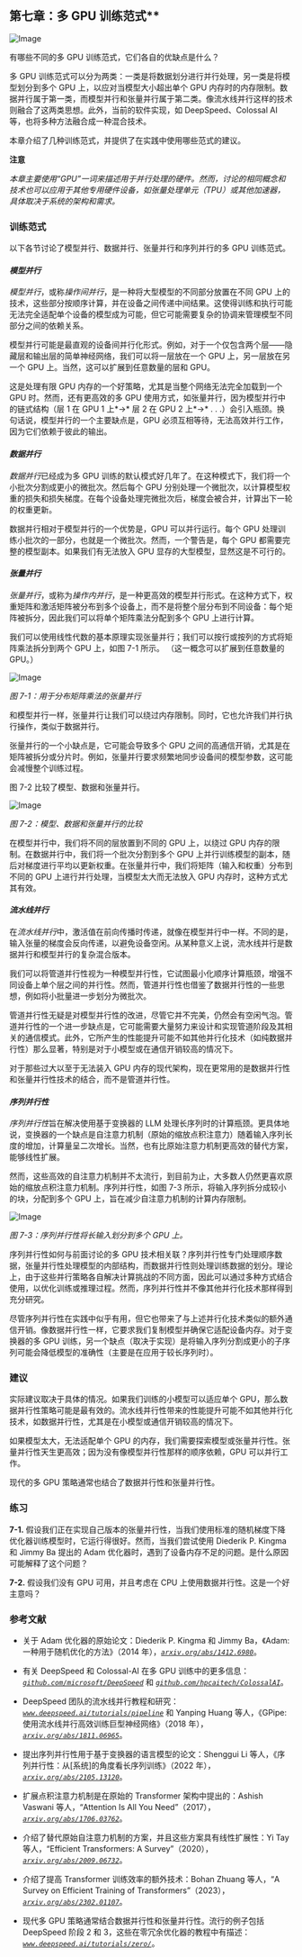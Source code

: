 ## 第七章：多 GPU 训练范式**

![Image](img/common.jpg)

有哪些不同的多 GPU 训练范式，它们各自的优缺点是什么？

多 GPU 训练范式可以分为两类：一类是将数据划分进行并行处理，另一类是将模型划分到多个 GPU 上，以应对当模型大小超出单个 GPU 内存时的内存限制。数据并行属于第一类，而模型并行和张量并行属于第二类。像流水线并行这样的技术则融合了这两类思想。此外，当前的软件实现，如 DeepSpeed、Colossal AI 等，也将多种方法融合成一种混合技术。

本章介绍了几种训练范式，并提供了在实践中使用哪些范式的建议。

**注意**

*本章主要使用“GPU”一词来描述用于并行处理的硬件。然而，讨论的相同概念和技术也可以应用于其他专用硬件设备，如张量处理单元（TPU）或其他加速器，具体取决于系统的架构和需求。*

### **训练范式**

以下各节讨论了模型并行、数据并行、张量并行和序列并行的多 GPU 训练范式。

#### ***模型并行***

*模型并行*，或称*操作间并行*，是一种将大型模型的不同部分放置在不同 GPU 上的技术，这些部分按顺序计算，并在设备之间传递中间结果。这使得训练和执行可能无法完全适配单个设备的模型成为可能，但它可能需要复杂的协调来管理模型不同部分之间的依赖关系。

模型并行可能是最直观的设备间并行化形式。例如，对于一个仅包含两个层——隐藏层和输出层的简单神经网络，我们可以将一层放在一个 GPU 上，另一层放在另一个 GPU 上。当然，这可以扩展到任意数量的层和 GPU。

这是处理有限 GPU 内存的一个好策略，尤其是当整个网络无法完全加载到一个 GPU 时。然而，还有更高效的多 GPU 使用方式，如张量并行，因为模型并行中的链式结构（层 1 在 GPU 1 上*→* 层 2 在 GPU 2 上*→* . . .）会引入瓶颈。换句话说，模型并行的一个主要缺点是，GPU 必须互相等待，无法高效并行工作，因为它们依赖于彼此的输出。

#### ***数据并行***

*数据并行*已经成为多 GPU 训练的默认模式好几年了。在这种模式下，我们将一个小批次分割成更小的微批次。然后每个 GPU 分别处理一个微批次，以计算模型权重的损失和损失梯度。在每个设备处理完微批次后，梯度会被合并，计算出下一轮的权重更新。

数据并行相对于模型并行的一个优势是，GPU 可以并行运行。每个 GPU 处理训练小批次的一部分，也就是一个微批次。然而，一个警告是，每个 GPU 都需要完整的模型副本。如果我们有无法放入 GPU 显存的大型模型，显然这是不可行的。

#### ***张量并行***

*张量并行*，或称为*操作内并行*，是一种更高效的模型并行形式。在这种方式下，权重矩阵和激活矩阵被分布到多个设备上，而不是将整个层分布到不同设备：每个矩阵被拆分，因此我们可以将单个矩阵乘法分配到多个 GPU 上进行计算。

我们可以使用线性代数的基本原理实现张量并行；我们可以按行或按列的方式将矩阵乘法拆分到两个 GPU 上，如图 7-1 所示。 （这一概念可以扩展到任意数量的 GPU。）

![Image](img/07fig01.jpg)

*图 7-1：用于分布矩阵乘法的张量并行*

和模型并行一样，张量并行让我们可以绕过内存限制。同时，它也允许我们并行执行操作，类似于数据并行。

张量并行的一个小缺点是，它可能会导致多个 GPU 之间的高通信开销，尤其是在矩阵被拆分或分片时。例如，张量并行要求频繁地同步设备间的模型参数，这可能会减慢整个训练过程。

图 7-2 比较了模型、数据和张量并行。

![Image](img/07fig02.jpg)

*图 7-2：模型、数据和张量并行的比较*

在模型并行中，我们将不同的层放置到不同的 GPU 上，以绕过 GPU 内存的限制。在数据并行中，我们将一个批次分割到多个 GPU 上并行训练模型的副本，随后对梯度进行平均以更新权重。在张量并行中，我们将矩阵（输入和权重）分布到不同的 GPU 上进行并行处理，当模型太大而无法放入 GPU 内存时，这种方式尤其有效。

#### ***流水线并行***

在*流水线并行*中，激活值在前向传播时传递，就像在模型并行中一样。不同的是，输入张量的梯度会反向传递，以避免设备空闲。从某种意义上说，流水线并行是数据并行和模型并行的复杂混合版本。

我们可以将管道并行性视为一种模型并行性，它试图最小化顺序计算瓶颈，增强不同设备上单个层之间的并行性。然而，管道并行性也借鉴了数据并行性的一些思想，例如将小批量进一步划分为微批次。

管道并行性无疑是对模型并行性的改进，尽管它并不完美，仍然会有空闲气泡。管道并行性的一个进一步缺点是，它可能需要大量努力来设计和实现管道阶段及其相关的通信模式。此外，它所产生的性能提升可能不如其他并行化技术（如纯数据并行性）那么显著，特别是对于小模型或在通信开销较高的情况下。

对于那些过大以至于无法装入 GPU 内存的现代架构，现在更常用的是数据并行性和张量并行性技术的结合，而不是管道并行性。

#### ***序列并行性***

*序列并行性*旨在解决使用基于变换器的 LLM 处理长序列时的计算瓶颈。更具体地说，变换器的一个缺点是自注意力机制（原始的缩放点积注意力）随着输入序列长度的增加，计算量呈二次增长。当然，也有比原始注意力机制更高效的替代方案，能够线性扩展。

然而，这些高效的自注意力机制并不太流行，到目前为止，大多数人仍然更喜欢原始的缩放点积注意力机制。序列并行性，如图 7-3 所示，将输入序列拆分成较小的块，分配到多个 GPU 上，旨在减少自注意力机制的计算内存限制。

![Image](img/07fig03.jpg)

*图 7-3：序列并行性将长输入划分到多个 GPU 上。*

序列并行性如何与前面讨论的多 GPU 技术相关联？序列并行性专门处理顺序数据，张量并行性处理模型的内部结构，而数据并行性则处理训练数据的划分。理论上，由于这些并行策略各自解决计算挑战的不同方面，因此可以通过多种方式结合使用，以优化训练或推理过程。然而，序列并行性并不像其他并行化技术那样得到充分研究。

尽管序列并行性在实践中似乎有用，但它也带来了与上述并行化技术类似的额外通信开销。像数据并行性一样，它要求我们复制模型并确保它适配设备内存。对于变换器的多 GPU 训练，另一个缺点（取决于实现）是将输入序列分割成更小的子序列可能会降低模型的准确性（主要是在应用于较长序列时）。

### **建议**

实际建议取决于具体的情况。如果我们训练的小模型可以适应单个 GPU，那么数据并行性策略可能是最有效的。流水线并行性带来的性能提升可能不如其他并行化技术，如数据并行性，尤其是在小模型或通信开销较高的情况下。

如果模型太大，无法适配单个 GPU 的内存，我们需要探索模型或张量并行性。张量并行性天生更高效；因为没有像模型并行性那样的顺序依赖，GPU 可以并行工作。

现代的多 GPU 策略通常也结合了数据并行性和张量并行性。

### **练习**

**7-1.** 假设我们正在实现自己版本的张量并行性，当我们使用标准的随机梯度下降优化器训练模型时，它运行得很好。然而，当我们尝试使用 Diederik P. Kingma 和 Jimmy Ba 提出的 Adam 优化器时，遇到了设备内存不足的问题。是什么原因可能解释了这个问题？

**7-2.** 假设我们没有 GPU 可用，并且考虑在 CPU 上使用数据并行性。这是一个好主意吗？

### **参考文献**

+   关于 Adam 优化器的原始论文：Diederik P. Kingma 和 Jimmy Ba，《Adam: 一种用于随机优化的方法》（2014 年），*[`arxiv.org/abs/1412.6980`](https://arxiv.org/abs/1412.6980)*。

+   有关 DeepSpeed 和 Colossal-AI 在多 GPU 训练中的更多信息：*[`github.com/microsoft/DeepSpeed`](https://github.com/microsoft/DeepSpeed)* 和 *[`github.com/hpcaitech/ColossalAI`](https://github.com/hpcaitech/ColossalAI)*。

+   DeepSpeed 团队的流水线并行教程和研究：*[`www.deepspeed.ai/tutorials/pipeline`](https://www.deepspeed.ai/tutorials/pipeline)* 和 Yanping Huang 等人，《GPipe: 使用流水线并行高效训练巨型神经网络》（2018 年），*[`arxiv.org/abs/1811.06965`](https://arxiv.org/abs/1811.06965)*。

+   提出序列并行性用于基于变换器的语言模型的论文：Shenggui Li 等人，《序列并行性：从[系统]的角度看长序列训练》（2022 年），*[`arxiv.org/abs/2105.13120`](https://arxiv.org/abs/2105.13120)*。

+   扩展点积注意力机制是在原始的 Transformer 架构中提出的：Ashish Vaswani 等人，“Attention Is All You Need”（2017），*[`arxiv.org/abs/1706.03762`](https://arxiv.org/abs/1706.03762)*。

+   介绍了替代原始自注意力机制的方案，并且这些方案具有线性扩展性：Yi Tay 等人，“Efficient Transformers: A Survey”（2020），*[`arxiv.org/abs/2009.06732`](https://arxiv.org/abs/2009.06732)*。

+   介绍了提高 Transformer 训练效率的额外技术：Bohan Zhuang 等人，“A Survey on Efficient Training of Transformers”（2023），*[`arxiv.org/abs/2302.01107`](https://arxiv.org/abs/2302.01107)*。

+   现代多 GPU 策略通常结合数据并行性和张量并行性。流行的例子包括 DeepSpeed 阶段 2 和 3，这些在零冗余优化器的教程中有描述：*[`www.deepspeed.ai/tutorials/zero/`](https://www.deepspeed.ai/tutorials/zero/)*。

